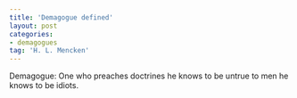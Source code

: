 ```yaml
---
title: 'Demagogue defined'
layout: post
categories:
- demagogues
tag: 'H. L. Mencken'
---
```


Demagogue: One who preaches doctrines he knows to be untrue to men he knows to be idiots.